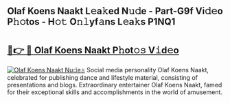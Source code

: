 ## Olaf Koens Naakt L𝚎a𝚔ed N𝚞𝚍e - Part-G9f Vi𝚍𝚎o P𝚑𝚘tos - H𝚘𝚝 O𝚗𝚕yf𝚊ns L𝚎a𝚔s P1NQ1

# <h2><a href="http://kf0g5m.oniu.top/?m=Olaf+Koens+Naakt">🔗👉 🔴 Olaf Koens Naakt P𝚑ot𝚘𝚜 V𝚒d𝚎o</a></h2>

[![Olaf Koens Naakt Nu𝚍e𝚜](https://i.imgur.com/0qMVB7G.gif)](http://kf0g5m.oniu.top/?m=Olaf+Koens+Naakt)
Social media personality Olaf Koens Naakt, celebrated for publishing dance and lifestyle material, consisting of presentations and blogs. Extraordinary entertainer Olaf Koens Naakt, famed for their exceptional skills and accomplishments in the world of amusement.  
